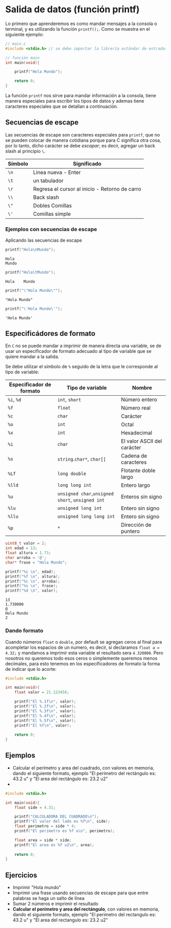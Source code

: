 # Salida de datos (función printf)

Lo primero que aprenderemos es como mandar mensajes a la consola o terminal, y es utilizando la función `printf();`. Como se muestra en el siguiente ejemplo:

```C
// main.c
#include <stdio.h> // se debe importar la librería estándar de entradas y salidas para poder usar printf, de lo contrario marcara un error al compilar

// función main
int main(void){

    printf("Hola Mundo");

    return 0;
}

```

La función `printf` nos sirve para mandar información a la consola, tiene manera especiales para escribir los tipos de datos y ademas tiene caracteres especiales que se detallan a continuación.

## Secuencias de escape

Las secuencias de escape son caracteres especiales para `printf`, que no se pueden colocar de manera cotidiana porque para C significa otra cosa, por lo tanto, dicho carácter se debe *escapar*; es decir, agregar un back slash al principio `\`.

| Símbolo | Significado                                    |
| ------- | ---------------------------------------------- |
| `\n`    | Linea nueva - Enter                            |
| `\t`    | un tabulador                                   |
| `\r`    | Regresa el cursor al inicio - Retorno de carro |
| `\\`    | Back slash                                     |
| `\"`    | Dobles Comillas                                |
| `\'`    | Comillas simple                                |

### Ejemplos con secuencias de escape

Aplicando las secuencias de escape

```c
printf("Hola\nMundo");
```

```
Hola
Mundo
```

```c
printf("Hola\tMundo");
```

```
Hola    Mundo
```

```c
printf("\"Hola Mundo\"");
```

```
"Hola Mundo"
```

```c
printf("\'Hola Mundo\'");
```

```
'Hola Mundo'
```

## Especificádores de formato

En `C` no se puede mandar a imprimir de manera directa una variable, se de usar un especificador de formato adecuado al tipo de variable que se quiere mandar a la salida.

Se debe utilizar el símbolo de `%` seguido de la letra que le corresponde al tipo de variable:

| Especificador de formato | Tipo de variable                                 | Nombre                      |
| ------------------------ | ------------------------------------------------ | --------------------------- |
| `%i`, `%d`               | `int`, `short`                                   | Número entero               |
| `%f`                     | `float`                                          | Número real                 |
| `%c`                     | `char`                                           | Carácter                    |
| `%o`                     | `int`                                            | Octal                       |
| `%x`                     | `int`                                            | Hexadecimal                 |
| `%i`                     | `char`                                           | El valor ASCII del carácter |
| `%s`                     | `string`.`char*`, `char[]`                       | Cadena de caracteres        |
| `%Lf`                    | `long double`                                    | Flotante doble largo        |
| `%lld`                   | `long long int`                                  | Entero largo                |
| `%u`                     | `unsigned char`,`unsigned short`, `unsigned int` | Enteros sin signo           |
| `%lu`                    | `unsigned long int`                              | Entero sin signo            |
| `%llu`                   | `unsigned long long int`                         | Entero sin signo            |
| `%p`                     | `*`                                              | Dirección de puntero       |

```c
uint8_t valor = 2;
int edad = 13;
float altura = 1.73;
char arroba = '@';
char* frase = "Hola Mundo";

printf("%i \n", edad);
printf("%f \n", altura);
printf("%c \n", arroba);
printf("%s \n", frase);
printf("%d \n", valor);
```

```
13 
1.730000 
@ 
Hola Mundo 
2 
```

### Dando formato

Cuando números `float` o `double`, por default se agregan ceros al final para acompletar los espacios de un numero, es decir, si declaramos `float a = 4.32;` y mandamos a imprimir esta variable el resultado sera `4.320000`.
Pero nosotros no queremos todo esos ceros o simplemente queremos menos decimales, para esto tenemos en los especificadores de formato la forma de indicar que lo acorte:

```c
#include <stdio.h>

int main(void){
    float valor = 21.123456;

    printf("El %.1f\n", valor);
    printf("El %.2f\n", valor);
    printf("El %.3f\n", valor);
    printf("El %.4f\n", valor);
    printf("El %.5f\n", valor);
    printf("El %f\n", valor);
    
    return 0;
}
```

## Ejemplos

- Calcular el perímetro y area del cuadrado, con valores en memoria, dando el siguiente formato, ejemplo "El perímetro del rectángulo es: 43.2 u" y "El area del rectángulo es: 23.2 u2"
-

```c
#include <stdio.h>

int main(void){
    float side = 4.31;

    printf("CALCULADORA DEL CUADRADO\n");
    printf("El valor del lado es %f\n", side);
    float perimetro = side * 4;
    printf("El perimetro es %f u\n", perimetro);

    float area = side * side;
    printf("El area es %f u2\n", area);
    
    return 0;
}
```

## Ejercicios

- Imprimir "Hola mundo"
- Imprimir una frase usando secuencias de escape para que entre palabras se haga un salto de línea
- Sumar 2 números e imprimir el resultado
- **Calcular el perímetro y area del rectángulo**, con valores en memoria, dando el siguiente formato, ejemplo "El perimetro del rectangulo es: 43.2 u" y "El area del rectangulo es: 23.2 u2"
